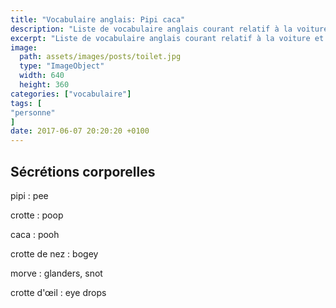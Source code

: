 ```yaml
---
title: "Vocabulaire anglais: Pipi caca"
description: "Liste de vocabulaire anglais courant relatif à la voiture et autres véhicules motorisés."
excerpt: "Liste de vocabulaire anglais courant relatif à la voiture et autres véhicules motorisés."
image:
  path: assets/images/posts/toilet.jpg
  type: "ImageObject"
  width: 640
  height: 360
categories: ["vocabulaire"]
tags: [
"personne"
]
date: 2017-06-07 20:20:20 +0100
---
```


## Sécrétions corporelles

pipi
: pee

crotte
: poop

caca
: pooh

crotte de nez
: bogey

morve
: glanders, snot

crotte d'œil
: eye drops
